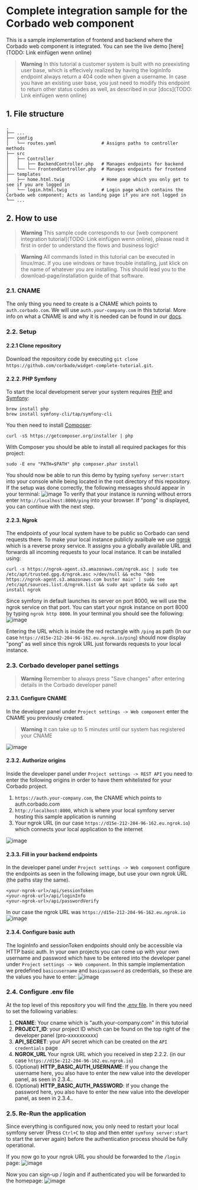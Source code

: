 # Complete integration sample for the Corbado web component
This is a sample implementation of frontend and backend where the Corbado web component is integrated. You can see the live demo [here](TODO: Link einfügen wenn online)

>**Warning**
>In this tutorial a customer system is built with no preexisting user base, which is effecively realized by having the loginInfo endpoint always return a 404 code when given a username. In case you have an existing user base, you just need to modify this endpoint to return other status codes as well, as described in our [docs](TODO: Link einfügen wenn online)

## 1. File structure
    .
    ├── ...
    ├── config                        
    │   └── routes.yaml                 # Assigns paths to controller methods    
    ├── src                             
    │   ├── Controller                  
    │   │   ├── BackendController.php   # Manages endpoints for backend
    │   └── └── FrontendController.php  # Manages endpoints for frontend
    ├── templates                     
    │   ├── home.html.twig              # Home page which you only get to see if you are logged in
    │   └── login.html.twig             # Login page which contains the Corbado web component; Acts as landing page if you are not logged in
    └── ...

## 2. How to use
>**Warning**
>This sample code corresponds to our [web component integration tutorial](TODO: Link einfügen wenn online), please read it first in order to understand the flows and business logic!

>**Warning**
>All commands listed in this tutorial can be executed in linux/mac. If you use windows or have trouble installing, just klick on the name of whatever you are installing. This should lead you to the download-page/installation guide of that software.

### 2.1. CNAME
The only thing you need to create is a CNAME which points to `auth.corbado.com`. We will use `auth.your-company.com` in this tutorial. More info on what a CNAME is and why it is needed can be found in our [docs](https://docs.corbado.com/integrations/web-component#1.-define-cname).

### 2.2. Setup

#### 2.2.1 Clone repository
Download the repository code by executing `git clone https://github.com/corbado/widget-complete-tutorial.git`.

#### 2.2.2. PHP Symfony
To start the local development server your system requires [PHP](https://www.php.net/manual/en/install.php) and [Symfony](https://symfony.com/download):
```
brew install php
brew install symfony-cli/tap/symfony-cli
```

You then need to install [Composer](https://getcomposer.org/download/):
```
curl -sS https://getcomposer.org/installer | php
```
With Composer you should be able to install all required packages for this project:
```
sudo -E env "PATH=$PATH" php composer.phar install
```

You should now be able to run this demo by typing `symfony server:start` into your console while being located in the root directory of this repository. If the setup was done correctly, the following messages should appear in your terminal:
![image](https://user-images.githubusercontent.com/23581140/205909459-7ed3d679-b313-40d3-85be-1178b80a1594.png)
To verify that your instance is running without errors enter `http://localhost:8000/ping` into your browser. If "pong" is displayed, you can continue with the next step.

#### 2.2.3. Ngrok

The endpoints of your local system have to be public so Corbado can send requests there. To make your local instance publicly availbale we use [ngrok](https://ngrok.com/download) which is a reverse proxy service. It assigns you a globally available URL and forwards all incoming requests to your local instance. It can be installed using:
```
curl -s https://ngrok-agent.s3.amazonaws.com/ngrok.asc | sudo tee /etc/apt/trusted.gpg.d/ngrok.asc >/dev/null && echo "deb https://ngrok-agent.s3.amazonaws.com buster main" | sudo tee /etc/apt/sources.list.d/ngrok.list && sudo apt update && sudo apt install ngrok
```

Since symfony in default launches its server on port 8000, we will use the ngrok service on that port. You can start your ngrok instance on port 8000 by typing `ngrok http 8000`. In your terminal you should see the following:
![image](https://user-images.githubusercontent.com/23581140/205919914-986f95ea-7c32-4501-a651-f47b16e3b2e2.png)

Entering the URL which is inside the red rectangle with `/ping` as path (In our case `https://d15e-212-204-96-162.eu.ngrok.io/ping`) should now display "pong" as well since this ngrok URL just forwards requests to your local instance.


### 2.3. Corbado developer panel settings

>**Warning**
>Remember to always press "Save changes" after entering details in the Corbado developer panel!
>
#### 2.3.1. Configure CNAME

In the developer panel under `Project settings -> Web component` enter the CNAME you previously created. 
>**Warning**
>It can take up to 5 minutes until our system has registered your CNAME

![image](https://user-images.githubusercontent.com/23581140/205950309-f6f622e5-94ca-4413-9384-d7a2605da75d.png)

#### 2.3.2. Authorize origins
Inside the developer panel under `Project settings -> REST API` you need to enter the following origins in order to have them whitelisted for your Corbado project.
1. `https://auth.your-company.com`, the CNAME which points to auth.corbado.com
2. `http://localhost:8000`, which is where your local symfony server hosting this sample application is running
3. Your ngrok URL (in our case `https://d15e-212-204-96-162.eu.ngrok.io`) which connects your local application to the internet

![image](https://user-images.githubusercontent.com/23581140/205950485-6285d536-d676-4382-a23c-c3c0bbfe3de4.png)

#### 2.3.3. Fill in your backend endpoints

In the developer panel under `Project settings -> Web component` configure the endpoints as seen in the following image, but use your own ngrok URL (the paths stay the same).
```
<your-ngrok-url>/api/sessionToken
<your-ngrok-url>/api/loginInfo
<your-ngrok-url>/api/passwordVerify
```
In our case the ngrok URL was `https://d15e-212-204-96-162.eu.ngrok.io`
![image](https://user-images.githubusercontent.com/23581140/205945743-207cd062-bb41-4b3c-af0c-cb13bf279f9c.png)

#### 2.3.4. Configure basic auth

The loginInfo and sessionToken endpoints should only be accessible via HTTP basic auth. In your own projects you can come up with your own username and password which have to be entered into the developer panel under `Project settings -> Web component`. In this sample implementation we predefined `basicusername` and `basicpassword` as credentials, so these are the values you have to enter:
![image](https://user-images.githubusercontent.com/23581140/205995437-34a838e9-10e5-446d-817b-8d9005a3d764.png)

### 2.4. Configure .env file

At the top level of this repository you will find the [.env file](https://github.com/corbado/widget-complete-tutorial/blob/master/.env). In there you need to set the following variables:
1. **CNAME**: Your cname which is "auth.your-company.com" in this tutorial
2. **PROJECT_ID**: your project ID which can be found on the top right of the developer panel (pro-xxxxxxxxxx)
3. **API_SECRET**: your API secret which can be created on the `API credentials` page
4. **NGROK_URL** Your ngrok URL which you received in step 2.2.2. (in our case `https://d15e-212-204-96-162.eu.ngrok.io`)
5. (Optional) **HTTP_BASIC_AUTH_USERNAME**: If you change the username here, you also have to enter the new value into the developer panel, as seen in 2.3.4..
5. (Optional) **HTTP_BASIC_AUTH_PASSWORD**: If you change the password here, you also have to enter the new value into the developer panel, as seen in 2.3.4..

### 2.5. Re-Run the application

Since everything is configured now, you only need to restart your local symfony server (Press `Ctrl+C` to stop and then enter `symfony server:start` to start the server again) before the authentication process should be fully operational.

If you now go to your ngrok URL you should be forwarded to the `/login` page:
![image](https://user-images.githubusercontent.com/23581140/206149234-c35d15b9-1e33-4d7d-a91a-2c9f870ffd12.png)

Now you can sign-up / login and if authenticated you will be forwarded to the homepage:
![image](https://user-images.githubusercontent.com/23581140/205984124-c8698f66-c42e-4089-8214-7fbe604e04cf.png)


